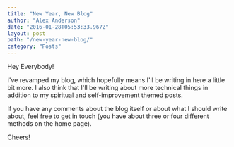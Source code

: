 ```yaml
---
title: "New Year, New Blog"
author: "Alex Anderson"
date: "2016-01-28T05:53:33.967Z"
layout: post
path: "/new-year-new-blog/"
category: "Posts"
---
```


Hey Everybody!

I've revamped my blog, which hopefully means I'll be writing in here a little bit more. I also think that I'll be writing about more technical things in addition to my spiritual and self-improvement themed posts.

If you have any comments about the blog itself or about what I should write about, feel free to get in touch (you have about three or four different methods on the home page).

Cheers!